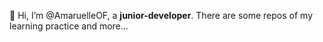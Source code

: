 👋 Hi, I’m @AmaruelleOF, a **junior-developer**. There are some repos of my learning practice and more...

<!---
AmaruelleOF/AmaruelleOF is a ✨ special ✨ repository because its `README.md` (this file) appears on your GitHub profile.
You can click the Preview link to take a look at your changes.
--->
